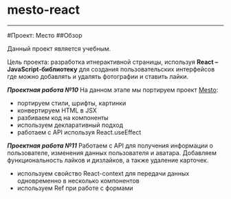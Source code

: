# mesto-react
-------

#Проект: Место
##Обзор

Данный проект является учебным.

Цель проекта: разработка итнерактивной страницы, используя **React – JavaScript-библиотеку** для создания пользовательских интерфейсов где можно добавлять и удалять фотографии и ставить лайки.

***Проектная работа №10***
На данном этапе мы портируем проект [Mesto]( https://lady-de-bug.github.io/mesto/):
* портируем стили, шрифты, картинки
* конвертируем HTML в JSX
* разбиваем код на компоненты
* используем декларативный подход
* работаем с API используя React.useEffect

***Проектная работа №11***
Работаем с API для получения информации о пользователе, изменения данных пользователя и аватара. Добавляем функциональность лайков и дизлайков, а также удаление карточек. 
* используем свойство React-context для передачи данных одновременно в несколько компонентов
* используем Ref при работе с формами
  